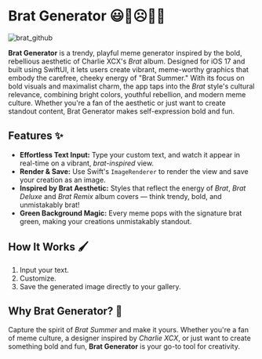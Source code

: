
# Brat Generator 😃🥰☹️🤭🤥

![brat_github](https://github.com/user-attachments/assets/11a561e9-22a5-41cd-905d-53cabebe3acf)


**Brat Generator** is a trendy, playful meme generator inspired by the bold, rebellious aesthetic of Charlie XCX's _Brat_ album. Designed for iOS 17 and built using SwiftUI, it lets users create vibrant, meme-worthy graphics that embody the carefree, cheeky energy of "Brat Summer." With its focus on bold visuals and maximalist charm, the app taps into the _Brat_ style's cultural relevance, combining bright colors, youthful rebellion, and modern meme culture. Whether you're a fan of the aesthetic or just want to create standout content, Brat Generator makes self-expression bold and fun.

## Features ✨

-   **Effortless Text Input:** Type your custom text, and watch it appear in real-time on a vibrant, _brat-inspired_ view.
-   **Render & Save:** Use Swift's `ImageRenderer` to render the view and save your creation as an image.
-   **Inspired by Brat Aesthetic:** Styles that reflect the energy of _Brat_, _Brat Deluxe_ and _Brat Remix_ album covers — think trendy, bold, and unmistakably brat!
-   **Green Background Magic:** Every meme pops with the signature brat green, making your creations unmistakably standout.

## How It Works 🖌️

1.  Input your text.
2.  Customize.
3.  Save the generated image directly to your gallery.

## Why Brat Generator? 🤩

Capture the spirit of _Brat Summer_ and make it yours. Whether you're a fan of meme culture, a designer inspired by _Charlie XCX_, or just want to create something bold and fun, **Brat Generator** is your go-to tool for creativity.
